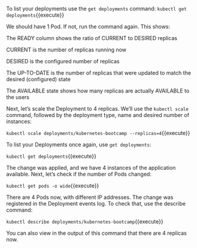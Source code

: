 To list your deployments use the `get deployments` command:
`kubectl get deployments`{{execute}}

We should have 1 Pod. If not, run the command again. This shows:

The READY column shows the ratio of CURRENT to DESIRED replicas

CURRENT is the number of replicas running now

DESIRED is the configured number of replicas

The UP-TO-DATE is the number of replicas that were updated to match the desired (configured) state

The AVAILABLE state shows how many replicas are actually AVAILABLE to the users

Next, let’s scale the Deployment to 4 replicas. We’ll use the `kubectl scale` command, followed by the deployment type, name and desired number of instances:

`kubectl scale deployments/kubernetes-bootcamp --replicas=4`{{execute}}

To list your Deployments once again, use `get deployments`:

`kubectl get deployments`{{execute}}

The change was applied, and we have 4 instances of the application available. Next, let’s check if the number of Pods changed:

`kubectl get pods -o wide`{{execute}}

There are 4 Pods now, with different IP addresses. The change was registered in the Deployment events log. To check that, use the describe command:

`kubectl describe deployments/kubernetes-bootcamp`{{execute}}

You can also view in the output of this command that there are 4 replicas now.
